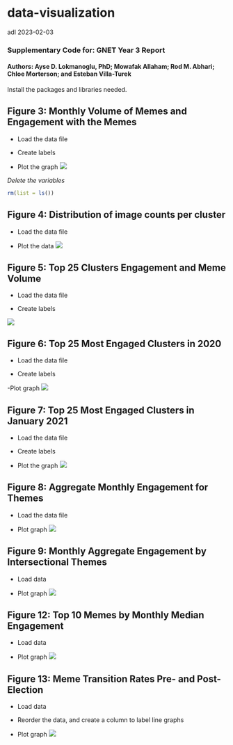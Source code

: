 data-visualization
================
adl
2023-02-03

### Supplementary Code for: GNET Year 3 Report

#### Authors: Ayse D. Lokmanoglu, PhD; Mowafak Allaham; Rod M. Abhari; Chloe Morterson; and Esteban Villa-Turek

Install the packages and libraries needed.

## Figure 3: Monthly Volume of Memes and Engagement with the Memes

- Load the data file

- Create labels

- Plot the graph
  ![](gnet-meme-project-datavis_files/figure-gfm/figure-3-plot-1.jpeg)<!-- -->

*Delete the variables*

``` r
rm(list = ls())
```

## Figure 4: Distribution of image counts per cluster

- Load the data file

- Plot the data
  ![](gnet-meme-project-datavis_files/figure-gfm/figure4-plot-1.jpeg)<!-- -->

## Figure 5: Top 25 Clusters Engagement and Meme Volume

- Load the data file

- Create labels

![](gnet-meme-project-datavis_files/figure-gfm/figure5-plot-1.jpeg)<!-- -->

## Figure 6: Top 25 Most Engaged Clusters in 2020

- Load the data file

- Create labels

-Plot graph
![](gnet-meme-project-datavis_files/figure-gfm/figure6-plot-1.jpeg)<!-- -->

## Figure 7: Top 25 Most Engaged Clusters in January 2021

- Load the data file

- Create labels

- Plot the graph
  ![](gnet-meme-project-datavis_files/figure-gfm/figure7-plot-1.jpeg)<!-- -->

## Figure 8: Aggregate Monthly Engagement for Themes

- Load the data file

- Plot graph
  ![](gnet-meme-project-datavis_files/figure-gfm/figure8-plot-1.jpeg)<!-- -->

## Figure 9: Monthly Aggregate Engagement by Intersectional Themes

- Load data

- Plot graph
  ![](gnet-meme-project-datavis_files/figure-gfm/figure9-plot-1.jpeg)<!-- -->

## Figure 12: Top 10 Memes by Monthly Median Engagement

- Load data

- Plot graph
  ![](gnet-meme-project-datavis_files/figure-gfm/figure12-plot-1.jpeg)<!-- -->

## Figure 13: Meme Transition Rates Pre- and Post-Election

- Load data

- Reorder the data, and create a column to label line graphs

- Plot graph
  ![](gnet-meme-project-datavis_files/figure-gfm/figure13-plot-1.jpeg)<!-- -->
